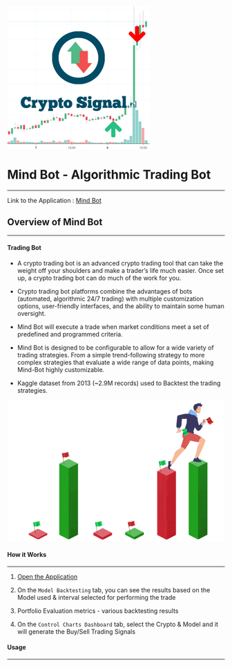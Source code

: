 ![Crypto_signal](Images/Crypto_signal.png)

# Mind Bot - Algorithmic Trading Bot 
---
Link to the Application : [Mind Bot](https://mind-bot-algo-trading.herokuapp.com/)

## Overview of Mind Bot
---
 #### Trading Bot
    
* A crypto trading bot is an advanced crypto trading tool that can take the weight off your shoulders and make a trader’s life much easier. Once set up, a crypto trading bot can do much of the work for you. 

* Crypto trading bot platforms combine the advantages of bots (automated, algorithmic 24/7 trading) with multiple customization options, user-friendly interfaces, and the ability to maintain some human oversight.

* Mind Bot will execute a trade when market conditions meet a set of predefined and programmed criteria. 

* Mind Bot is designed to be configurable to allow for a wide variety of trading strategies. From a simple trend-following strategy to more complex strategies that evaluate a wide range of data points, making Mind-Bot highly customizable. 

* Kaggle dataset from 2013 (~2.9M records) used to Backtest the trading strategies. 

![Trading_Bot](Images/Trading_Bot.gif)

#### How it Works
---

1. [Open the Application](https://mind-bot-algo-trading.herokuapp.com/)

2. On the `Model Backtesting` tab, you can see the results based on the Model used & interval selected for performing the trade

3. Portfolio Evaluation metrics - various backtesting results 

4. On the `Control Charts Dashboard` tab, select the Crypto & Model and it will generate the Buy/Sell Trading Signals

#### Usage
---




 
   
   
    
    

